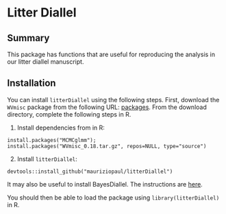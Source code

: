 # Litter Diallel

## Summary

This package has functions that are useful for reproducing the analysis in our litter diallel manuscript.

## Installation

You can install `litterDiallel` using the following steps. First, download the `WVmisc` package from the following URL: [packages](https://github.com/mauriziopaul/flu-diallel/tree/master/packages). From the download directory, complete the following steps in R.

1. Install dependencies from in R:

```
install.packages("MCMCglmm");
install.packages("WVmisc_0.18.tar.gz", repos=NULL, type="source")
```

2. Install `litterDiallel`:

```
devtools::install_github("mauriziopaul/litterDiallel")
```

It may also be useful to install BayesDiallel. The instructions are [here](http://valdarlab.unc.edu/software/bayesdiallel/BayesDiallel.html).

You should then be able to load the package using `library(litterDiallel)` in R.
